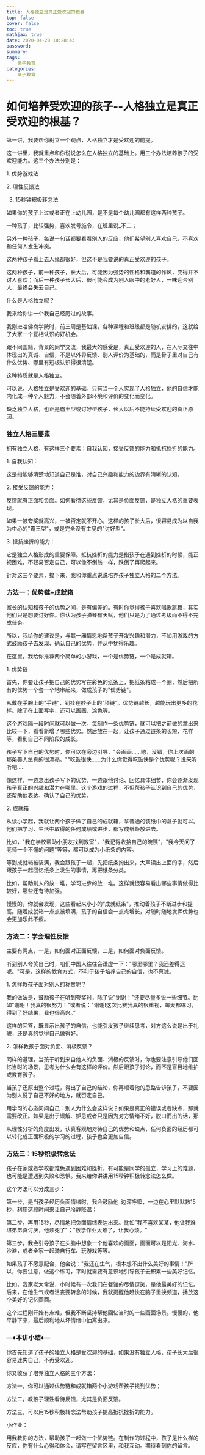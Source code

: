 ```yaml
---
title: 人格独立是真正受欢迎的根基
top: false
cover: false
toc: true
mathjax: true
date: 2020-04-28 18:28:43
password:
summary:
tags: 
    亲子教育
categories:
    亲子教育
---
```


# 如何培养受欢迎的孩子--人格独立是真正受欢迎的根基？

第一讲，我要帮你树立一个观点，人格独立才是受欢迎的前提。

这一讲里，我就重点和你说说怎么在人格独立的基础上。用三个办法培养孩子的受欢迎能力。这三个办法分别是：

1. 优势游戏法

2. 理性反馈法

3. 15秒钟积极转念法

如果你的孩子上过或者正在上幼儿园，是不是每个幼儿园都有这样两种孩子。

一种孩子，比较强势，喜欢发号施令，在班里说_不二；

另外一种孩子，每说一句话都要看看别人的反应，他们希望别人喜欢自己，不喜欢和任何人发生冲突。

这两种孩子看上去人缘都很好，但这不是我要说的真正受欢迎的孩子。

这两种孩子，前一种孩子，长大后，可能因为强势的性格和霸道的作风，变得并不讨人喜欢；而后一种孩子长大后，很可能会成为别人眼中的老好人，一味迎合别人，最终会失去自己。

什么是人格独立呢？

我来给你讲一个我自己经历过的故事。

我刚进哈佛商学院时，前三周是基础课，各种课程和班级都是随机安排的，这就给了大家一个互相认识的好机会。

跟不同国籍、背景的同学交流，我最大的感受是，真正受欢迎的人，在人际交往中体现出的真诚、自信，不是以外界反馈、别人评价为基础的，而是骨子里对自己有什么优势、哪里有短板认识得很清楚。

这种特质就是人格独立。

可以说，人格独立是受欢迎的基础。只有当一个人实现了人格独立，他的自信才能内化成一种个人魅力，不会随着外部环境和评价的变化而变化。

缺乏独立人格，也正是霸王型或讨好型孩子，长大以后不能持续受欢迎的真正原因。

### 独立人格三要素

拥有独立人格，有这样三个要素：自我认知，接受反馈的能力和抵抗挫折的能力。

1. 自我认知：

这是指能够清楚地知道自己是谁，对自己兴趣和能力的边界有清晰的认知。

2. 接受反馈的能力：

反馈就有正面和负面。如何看待这些反馈，尤其是负面反馈，是独立人格的重要表现。

如果一被夸奖就高兴，一被否定就不开心，这样的孩子长大后，很容易成为以自我为中心的"霸王型"，或是完全没有主见的"讨好型"。

3. 抵抗挫折的能力：

它是独立人格形成的重要保障。抵抗挫折的能力是指孩子在遇到挫折的时候，能正视困难，不轻易否定自己，可以像不倒翁一样，跌倒了再爬起来。

针对这三个要素，接下来，我和你重点说说培养孩子独立人格的二个方法。

### 方法一：优势链+成就箱

家长的认知和孩子的优势之间，是有偏差的。有时你觉得孩子喜欢唱歌跳舞，其实他们只是想要讨好你。你认为孩子弹琴有天赋，他们只是为了通过考级而不得不完成任务。

所以，我给你的建议是，与其一厢情愿地帮孩子开发兴趣和潜力，不如用游戏的方式鼓励孩子去发现、确认自己的优势，并从中犹得乐趣。

在这里，我给你推荐两个简单的小游戏，一个是优势链，一个是成就箱。

1. 优势链

首先，你要让孩子把自己的优势写在彩色的纸条上，把纸条粘成一个圈，然后把所有的优势一个套一个地串起来，做成孩子的"优势链"。

从戴在手腕上的"手链”，到挂在脖子上的"项链”。优势链越长，越能玩出更多的花样。除了在上面写字，还可以画画、涂色等。

这个游戏隔一段时间就可以做一次。每制作一条优势链，就可以把之前做的拿出来比较一下，看看新增了哪些优势。然后放在一起，让孩子通过链条的长短、花样等，看到自己不同阶段的成长。

孩子写下自己的优势时，你可以在旁边引导，"会画画......嗯，没错，你上次画的那条美人鱼真的很漂亮。""吃饭很快......为什么你觉得吃饭快是个优势呢？说来听听吧.....

像这样，一边念出孩子写下的优势，一边跟他讨论、回忆具体细节，你会逐渐发现孩子真正的兴趣和潜力在哪里。这个游戏的过程，不但帮孩子认识到自己的优势，还帮助他表达、确认了自己的优势。

2. 成就箱

从读小学起，我就让两个孩子做了自己的成就箱，拿普通的装纸巾的盒子就可以。他们把学习、生活中取得的任何成绩或进步，都写成纸条放进去。

比如，"我在学校帮助小朋友找到教室"，"我记得收拾自己的碗筷"，"我今天问了老师一个不懂的问题"等等，都可以成为小纸条的内容。

等到成就箱被装满，我会跟孩子一起，先把纸条掏出来，大声读出上面的字，然后跟孩子一起回忆纸条上发生的事情，再把纸条分类。

比如，帮助别人的放一堆，学习进步的放一堆。这样就很容易看出哪些事情做得比较好，哪些还有待加强。

慢慢的，你就会发现，这些看起来小小的“成就纸条"，推动着孩子不断进步和提高。随着成就箱一点点被填满，孩子的自信会一点点增长，对随时随地发挥优势也会更加乐此不疲。

### 方法二：学会理性反馈

主要有两点，一是，如何面对正面反懐，二是，如何面对负面反馈。

听到别人夸奖自己时，咱们中国人往往会谦虚一下："哪里哪里？我还差得远呢。"可是，这样的教育方式，不利于孩子培养自己的自信，也不真诚。

1. 怎样教孩子面对别人的称赞呢？

我的做法是，鼓励孩子在听到夸奖时，除了说"谢谢！"还要尽量多说一些细节。比如"谢谢！我真的很努力！”或者说："谢谢!这次比赛我真的很重视，每天都练习，得到了好结果，我也很高兴。”

这样的回答，既显示出孩子的自信，也能引发孩子继续思考，对方这么说是出于礼貌，还是真的觉得自己做得好。

2. 怎样教孩子面对负面、消极反馈？

同样的道理，当孩子听到来自他人的负面、消极的反馈时，你也要注意引导他们回忆当时的场景，思考为什么会有这样的评价。然后跟孩子讨论，而不是盲目地维护或教育孩子。

当孩子还原出整个过程，得出了自己的结论，你再顺着他的思路告诉孩子，不要因为别人说了自己不好的地方，就否定自己。

用学习的心态问问自己：别人为什么会这样说？如果是真正的错误或者缺点，那就需要改正。如果是出于误解、妒忌或者只是因为对方情绪不好，脱口而出的话，那

从理性分析的角度出发，认真客观地对待自己的优势和缺点，任何负面的经历都可以转化成正面积极的学习的过程，孩子也会更加自信。

### 方法三：15秒积极转念法

孩子在家或者学校都难免遇到困难和挫折，有可能是同学的孤立，学习上的难题，也可能是遭遇到失败和恐惧。我来给你讲讲用15秒钟积极转念法怎么做。

这个方法可以分成三步：

第一步，是当孩子经历负面情绪时，我会鼓励他_边深呼吸，一边在心里默默数15秒，利用这段时间来让自己冷静降温；

第二步，再用15秒，尽情地把负面情绪表达出来。比如"我不喜欢某某，他让我难堪弟弟真讨厌，他烦死了"；"数学作业太难了，让我心烦。"

第三步，我会引导孩子在头脑中想象一个他喜欢的画面，画面可以是阳光、海水、沙滩，或者全家一起骑自行车、玩游戏等等。

如果孩子不愿意配合，他会说："我还在生气，根本想不出什么美好的事情！"所以，你要注意，做这个练习，平时就需要有意识地引导孩子去积累一些美好记忆。

比如，我家老大常说，小时候有一次我们在餐馆的尽情逗笑，是他最美好的记忆。后来，在他生气或者沮丧要转念的时候，我就提醒他赶快在脑子里换频道，播放这个美好的记忆画面。

这个过程刚开始有点难，但我不断坚持帮他回忆当时的一些画面场景。慢慢的，他平静下来，最后顺利地从坏情绪中抽离出来。

### —♦本讲小结♦—

你首先知道了孩子的独立人格是受欢迎的基础，如果没有独立人格，孩子长大后很容易迷失自己，不再受欢迎。

你又收获了培养独立人格的三个方法：

方法一，你可以通过优势链和成就箱两个小游戏帮孩子找到优势；

方法二，教孩子理性看待反馈，尤其是负面反馈。

方法三，可以用15秒积极转念法帮助孩子提高抵抗挫折的能力。

小作业：

用我教你的方法，帮助孩子一起做一个优势链。在制作的过程中，孩子是什么样的反应，你有什么心得和体会，请写在留言区里，和我互动。期待看到你的留言。

